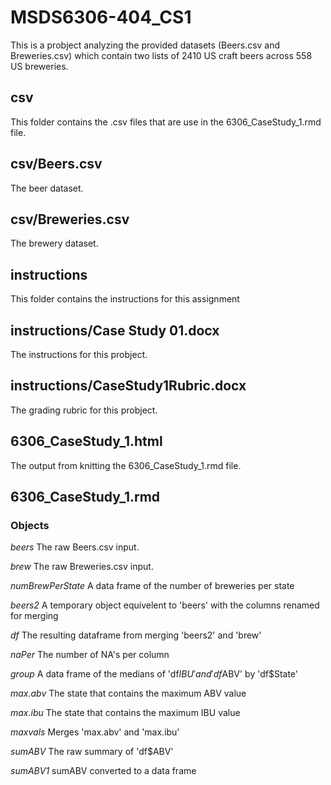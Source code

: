 # MSDS6306-404_CS1
This is a probject analyzing the provided datasets (Beers.csv and Breweries.csv) which contain two lists of 2410 US craft beers across 558 US breweries.

## csv
This folder contains the .csv files that are use in the 6306_CaseStudy_1.rmd file.

## csv/Beers.csv
The beer dataset.

## csv/Breweries.csv
The brewery dataset.

## instructions
This folder contains the instructions for this assignment

## instructions/Case Study 01.docx
The instructions for this probject.

## instructions/CaseStudy1Rubric.docx
The grading rubric for this probject.

## 6306_CaseStudy_1.html
The output from knitting the 6306_CaseStudy_1.rmd file.

## 6306_CaseStudy_1.rmd
### Objects
*beers*		The raw Beers.csv input.

*brew*		The raw Breweries.csv input.

*numBrewPerState*	A data frame of the number of breweries per state

*beers2*		A temporary object equivelent to 'beers' with the columns renamed for merging

*df*		The resulting dataframe from merging 'beers2' and 'brew'

*naPer*		The number of NA's per column

*group*		A data frame of the medians of 'df$IBU' and 'df$ABV' by 'df$State'

*max.abv*	The state that contains the maximum ABV value

*max.ibu*	The state that contains the maximum IBU value

*maxvals*	Merges 'max.abv' and 'max.ibu'

*sumABV*	The raw summary of 'df$ABV'

*sumABV1*	sumABV converted to a data frame
